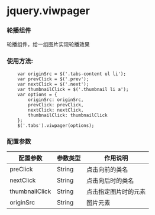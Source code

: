 # jquery.viwpager

### 轮播组件
  轮播组件，给一组图片实现轮播效果
### 使用方法:
```
    var originSrc = $('.tabs-content ul li');
    var prevClick = $('.prev');
    var nextClick = $('.next');
    var thumbnailClick = $('.thumbnail li a');
    var options = {
        originSrc: originSrc,
        prevClick: prevClick,
        nextClick: nextClick,
        thumbnailClick: thumbnailClick
    };
    $('.tabs').viwpager(options);
```
### 配置参数

|配置参数|参数类型|作用说明|
|--------|--------|--------|
|preClick|String  |点击向前的类名 |
|nextClick|String|点击向后时的类名|
|thumbnailClick|String|点击指定图片时的元素|
|originSrc|String|图片元素|
